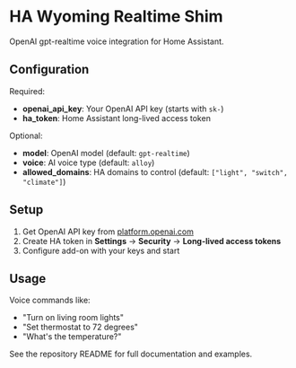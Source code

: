# HA Wyoming Realtime Shim

OpenAI gpt-realtime voice integration for Home Assistant.

## Configuration

Required:
- **openai_api_key**: Your OpenAI API key (starts with `sk-`)
- **ha_token**: Home Assistant long-lived access token

Optional:
- **model**: OpenAI model (default: `gpt-realtime`)
- **voice**: AI voice type (default: `alloy`)
- **allowed_domains**: HA domains to control (default: `["light", "switch", "climate"]`)

## Setup

1. Get OpenAI API key from [platform.openai.com](https://platform.openai.com/)
2. Create HA token in **Settings** → **Security** → **Long-lived access tokens**
3. Configure add-on with your keys and start

## Usage

Voice commands like:
- "Turn on living room lights"
- "Set thermostat to 72 degrees"
- "What's the temperature?"

See the repository README for full documentation and examples.
